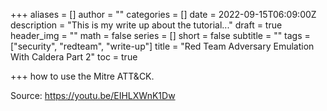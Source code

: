 +++
aliases = []
author = ""
categories = []
date = 2022-09-15T06:09:00Z
description = "This is my write up about the tutorial..."
draft = true
header_img = ""
math = false
series = []
short = false
subtitle = ""
tags = ["security", "redteam", "write-up"]
title = "Red Team Adversary Emulation With Caldera Part 2"
toc = true

+++
how to use the Mitre ATT&CK.

Source: https://youtu.be/EIHLXWnK1Dw